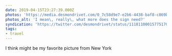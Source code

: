 ```yaml
---
date: 2019-04-15T23:27:39.000Z
photos: 'https://media.desmondrivet.com/0_7c58d9e7-e2b6-4438-baf8-c869bb6b1d0a.JPG'
photos_alt: 'I mean\, really\, what more does the sign need?'
syndication: 'https://twitter.com/desmondrivet/status/1118110001577517056'
tags:
- travel
---
```


I think might be my favorite picture from New York  
